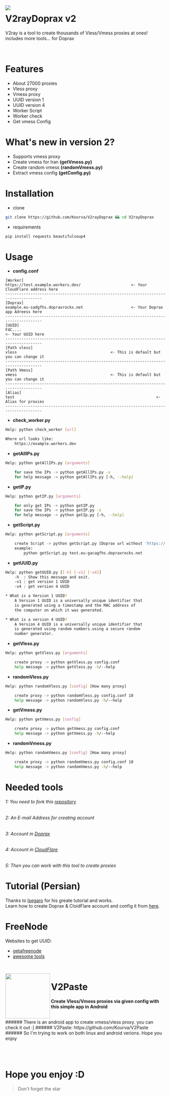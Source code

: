 <p>
    <img align="left" src="https://i0.wp.com/img.aapks.com/imgs/c/9/5/c95d7d8f2388afd94a20fd5004105246_icon.png?w=140">
    <h1> V2rayDoprax v2 </h1>
    <p> V2ray is a tool to create thousands of Vless/Vmess proxies at ones! includes more tools... for Doprax </p>
</p>
<br>

# Features
+ About 27000 proxies
+ Vless proxy
+ Vmess proxy
+ UUID version 1 
+ UUID version 4
+ Worker Script
+ Worker check
+ Get vmess Config

# What's new in version 2?
+ Supports vmess proxy
+ Create vmess for Iran **(getVmess.py)**
+ Create random vmess **(randomVmess.py)**
+ Extract vmess config **(getConfig.py)**

# Installation
+ clone
```bash
git clone https://github.com/Kourva/V2rayDoprax && cd V2rayDoprax 
```
+ requirements
```bash
pip install requests beautifulsoup4
```

# Usage
+ **config.conf**
```config
[Worker]
https://test.example.workers.dev/                      <- Your CloudFlare address here
--------------------------------------------------------------------------------------
[Doprax]
example.eu-sadgfhs.dopraxrocks.net                     <- Your Doprax app Adreess here
--------------------------------------------------------------------------------------
[UUID]
F4C....                                                              <- Your UUID here
--------------------------------------------------------------------------------------
[Path vless]
vless                                         <- This is default but you can change it
--------------------------------------------------------------------------------------
[Path Vmess]
vmess                                         <- This is default but you can change it
--------------------------------------------------------------------------------------
[Alias]
test                                                              <- Alias for proxies
--------------------------------------------------------------------------------------
```
+ **check_worker.py**
```bash
Help: python check_worker [url]

Where url looks like:
    https://example.workers.dev
```
+ **getAllIPs.py**
```bash
Help: python getAllIPs.py [arguments]

    for save the IPs -> python getAllIPs.py -s
    for help message -> python getAllIPs.py [-h, --help]
```
+ **getIP.py**
```bash
Help: python getIP.py [arguments]

    for only get IPs -> python getIP.py
    for save the IPs -> python getIP.py -s
    for help message -> python getIp.py [-h, --help] 
 ```
 + **getScript.py**
```bash
Help: python getScript.py [arguments]

    create Script -> python getScript.py [Doprax url without 'https://' and '/' at the end]
    example: 
        python getScript.py test.eu-gacagfhs.dopraxrocks.net
```
+ **getUUID.py**
```bash
Help: python getUUID.py [[-h] [-v1] [-v4]]
    -h  : Show this message and exit.
    -v1 : get version 1 UUID
    -v4 : get version 4 UUID

* What is a Version 1 UUID?
    A Version 1 UUID is a universally unique identifier that 
    is generated using a timestamp and the MAC address of 
    the computer on which it was generated.

* What is a version 4 UUID?
    A Version 4 UUID is a universally unique identifier that 
    is generated using random numbers.using a secure random 
    number generator.
```
+ **getVless.py**
```bash
Help: python getVless.py [arguments]

    create proxy -> python getVless.py config.conf
    help message -> python getVless.py -h/--help
```
+ **randomVless.py**
```bash
Help: python randomVless.py [config] [How many proxy]

    create proxy -> python randomVless.py config.conf 10
    help message -> python randomVless.py -h/--help 
```
+ **getVmess.py**
```bash
Help: python getVmess.py [config]

    create proxy -> python getVmess.py config.conf
    help message -> python getVmess.py -h/--help 
```
+ **randomVmess.py**
```bash
Help: python randomVmess.py [config] [How many proxy]

    create proxy -> python randomVmess.py config.conf 10
    help message -> python randomVmess.py -h/--help 
```

# Needed tools
###### 1:  You need to fork this [repository](https://github.com/Kourva/V2ray-for-Doprax)
###### 2:  An E-mail Address for creating account
###### 3:  Account in [Doprax](https://www.doprax.com/)
###### 4:  Account in [CloudFlare](https://cloudflare.com)
###### 5:  Then you can work with this tool to create proxies 

# Tutorial (Persian)
Thanks to [Isegaro](https://twitter.com/iSegaro) for his greate tutorial and works.<br>
Learn how to create Doprax & CloidFlare account and config it from [here](https://telegra.ph/Free-Hetzner-V2ray-with-iSegaro-01-30).

# FreeNode
Websites to get UUID:
+ [getafreenode](https://getafreenode.com)
+ [awesome tools](https://www.v2fly.org/en_US/awesome/tools.html)
<br>

<p>
    <img align="left" src="https://user-images.githubusercontent.com/118578799/219364816-7bb81cac-2cb5-4e52-bbc7-9bf907d016b1.png" width=140 height=140 />
    <h1> V2Paste </h1>
    <p><b> Create Vless/Vmess proxies via given config with this simple app in Android </b></p>
</p>
<br>
###### There is an android app to create vmess/vless proxy. you can check it out :]
###### V2Paste: https://github.com/Kourva/V2Paste
###### So I'm trying to work on both linux and android verions. Hope you enjoy

<br><br>
# Hope you enjoy :D
> Don't forget the star
